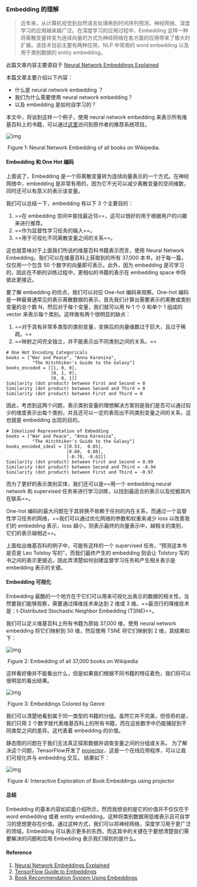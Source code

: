 ### Embedding 的理解

>  近年来，从计算机视觉到自然语言处理再到时间序列预测，神经网络、深度学习的应用越来越广泛。在深度学习的应用过程中，Embedding 这样一种将离散变量转变为连续向量的方式为神经网络在各方面的应用带来了极大的扩展。该技术目前主要有两种应用，NLP 中常用的 word embedding 以及用于类别数据的 entity embedding。

此篇文章内容主要源自于 [Neural Network Embeddings Explained](https://link.zhihu.com/?target=https%3A//towardsdatascience.com/neural-network-embeddings-explained-4d028e6f0526)  

本篇文章主要介绍以下内容：

- 什么是 neural network embedding ？
- 我们为什么需要使用 neural network embedding？
- 以及 embedding 是如何自学习的？

本文中，将谈到这样一个例子，使用 neural network embedding 来表示所有维基百科上的书籍，可以通过[这里](https://link.zhihu.com/?target=https%3A//github.com/WillKoehrsen/wikipedia-data-science/blob/master/notebooks/Book%20Recommendation%20System.ipynb)访问到原作者的推荐系统项目。

![img](https://pic4.zhimg.com/80/v2-91311fccee1d318bdebe4166b8640b2f_hd.jpg)

​						Figure 1: Neural Network Embedding of all books on Wikipedia.

#### **Embedding 和 One Hot 编码**

上面说了，Embedding 是一个将离散变量转为连续向量表示的一个方式。在神经网络中，embedding 是非常有用的，因为它不光可以减少离散变量的空间维数，同时还可以有意义的表示该变量。

我们可以总结一下，embedding 有以下 3 个主要目的：

1. ==在 embedding 空间中查找最近邻==，这可以很好的用于根据用户的兴趣来进行推荐。
2. ==作为监督性学习任务的输入==。
3. ==用于可视化不同离散变量之间的关系==。

这也就意味对于上面我们所说的维基百科书籍表示而言，使用 Neural Network Embedding，我们可以在维基百科上获取到的所有 37,000 本书，对于每一篇，仅仅用一个包含 50 个数字的向量即可表示。此外，因为 embedding 是可学习的，因此在不断的训练过程中，更相似的书籍的表示在 embedding space 中将彼此更接近。

要了解 embedding 的优点，我们可以对应 One-hot 编码来观察。One-hot 编码是一种最普通常见的表示离散数据的表示，首先我们计算出需要表示的离散或类别变量的总个数 N，然后对于每个变量，我们就可以用 N-1 个 0 和单个 1 组成的 vector 来表示每个类别。这样做有两个很明显的缺点：

1. ==对于具有非常多类型的类别变量，变换后的向量维数过于巨大，且过于稀疏。==
2. ==映射之间完全独立，并不能表示出不同类别之间的关系。==

```python3
# One Hot Encoding Categoricals
books = ["War and Peace", "Anna Karenina", 
          "The Hitchhiker's Guide to the Galaxy"]
books_encoded = [[1, 0, 0],
                 [0, 1, 0],
                 [0, 0, 1]]
Similarity (dot product) between First and Second = 0
Similarity (dot product) between Second and Third = 0
Similarity (dot product) between First and Third = 0
```

因此，考虑到这两个问题，表示类别变量的理想解决方案则是我们是否可以通过较少的维度表示出每个类别，并且还可以一定的表现出不同类别变量之间的关系，这也就是 embedding 出现的目的。

```text
# Idealized Representation of Embedding
books = ["War and Peace", "Anna Karenina", 
          "The Hitchhiker's Guide to the Galaxy"]
books_encoded_ideal = [[0.53,  0.85],
                       [0.60,  0.80],
                       [-0.78, -0.62]]
Similarity (dot product) between First and Second = 0.99
Similarity (dot product) between Second and Third = -0.94
Similarity (dot product) between First and Third = -0.97
```

而为了更好的表示类别实体，我们还可以是==用一个 embedding neural network 和 supervised 任务来进行学习训练，以找到最适合的表示以及挖掘其内在联系==。

One-hot 编码的最大问题在于其转换不依赖于任何的内在关系，而通过一个监督性学习任务的网络，==我们可以通过优化网络的参数和权重来减少 loss 以改善我们的 embedding 表示，loss 越小，则表示最终的向量表示中，越相关的类别，它们的表示越相近==。

上面给出维基百科的例子中，可能有这样的一个 supervised 任务，“预测这本书是否是 Leo Tolstoy 写的”，而我们最终产生的 embedding 则会让 Tolstory 写的书之间的表示更接近。因此弄清楚如何创建监督学习任务和产生相关表示是 embedding 表示的关键。

#### **Embedding 可视化**

Embedding 最酷的一个地方在于它们可以用来可视化出表示的数据的相关性，当然要我们能够观察，需要通过降维技术来达到 2 维或 3 维。==最流行的降维技术是：t-Distributed Stochastic Neighbor Embedding (TSNE)==。

我们可以定义维基百科上所有书籍为原始 37,000 维，使用 neural network embedding 将它们映射到 50 维，然后使用 TSNE 将它们映射到 2 维，其结果如下：

![img](https://pic1.zhimg.com/80/v2-a93dd8f6e15034811ae6bc253c6b08d8_hd.jpg)

​										Figure 2: Embedding of all 37,000 books on Wikipedia

这样看好像并不能看出什么，但是如果我们根据不同书籍的特征着色，我们将可以很明显的看出结果。

![img](https://pic4.zhimg.com/80/v2-e1c5fcd4234d9a6ef64daa9108309ed7_hd.jpg)

​												Figure 3: Embeddings Colored by Genre

我们可以清楚地看到属于同一类型的书籍的分组。虽然它并不完美，但惊奇的是，我们只用 2 个数字就代表维基百科上的所有书籍，而在这些数字中仍能捕捉到不同类型之间的差异。这代表着 embedding 的价值。

静态图的问题在于我们无法真正探索数据并调查变量之间的分组或关系。 为了解决这个问题，TensorFlow开发了 [projector](https://link.zhihu.com/?target=https%3A//projector.tensorflow.org/)，这是一个在线应用程序，可以让我们可视化并与 embedding 交互。 结果如下：

![img](https://pic2.zhimg.com/v2-d4d476abc1d10c2ceadead06441d11fd_b.webp)

​									Figure 4: Interactive Exploration of Book Embeddings using projector

#### **总结**

Embedding 的基本内容如前面介绍所示，然而我想说的是它的价值并不仅仅在于 word embedding 或者 entity embedding，这种将类别数据用低维表示且可自学习的思想更存在价值。通过这种方式，我们可以将神经网络，深度学习用于更广泛的领域，Embedding 可以表示更多的东西，而这其中的关键在于要想清楚我们需要解决的问题和应用 Embedding 表示我们得到的是什么。

#### **Reference**

1. [Neural Network Embeddings Explained](https://link.zhihu.com/?target=https%3A//towardsdatascience.com/neural-network-embeddings-explained-4d028e6f0526)
2. [TensorFlow Guide to Embeddings](https://link.zhihu.com/?target=https%3A//www.tensorflow.org/guide/embedding)
3. [Book Recommendation System Using Embeddings](https://link.zhihu.com/?target=https%3A//github.com/WillKoehrsen/wikipedia-data-science/blob/master/notebooks/Book%20Recommendation%20System.ipynb)